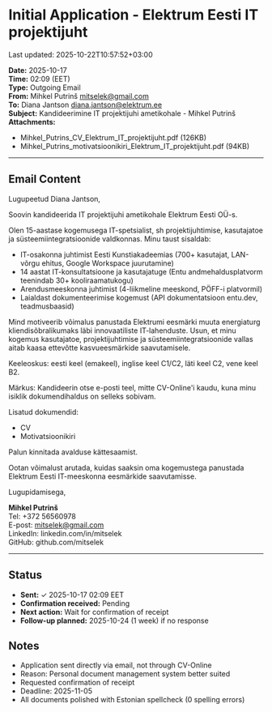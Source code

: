 # Initial Application - Elektrum Eesti IT projektijuht

Last updated: 2025-10-22T10:57:52+03:00

**Date:** 2025-10-17  
**Time:** 02:09 (EET)  
**Type:** Outgoing Email  
**From:** Mihkel Putrinš <mitselek@gmail.com>  
**To:** Diana Jantson <diana.jantson@elektrum.ee>  
**Subject:** Kandideerimine IT projektijuhi ametikohale - Mihkel Putrinš  
**Attachments:**

- Mihkel_Putrins_CV_Elektrum_IT_projektijuht.pdf (126KB)
- Mihkel_Putrins_motivatsioonikiri_Elektrum_IT_projektijuht.pdf (94KB)

---

## Email Content

Lugupeetud Diana Jantson,

Soovin kandideerida IT projektijuhi ametikohale Elektrum Eesti OÜ-s.

Olen 15-aastase kogemusega IT-spetsialist, sh projektijuhtimise, kasutajatoe ja süsteemiintegratsioonide valdkonnas. Minu taust sisaldab:

- IT-osakonna juhtimist Eesti Kunstiakadeemias (700+ kasutajat, LAN-võrgu ehitus, Google Workspace juurutamine)
- 14 aastat IT-konsultatsioone ja kasutajatuge (Entu andmehaldusplatvorm teenindab 30+ kooliraamatukogu)
- Arendusmeeskonna juhtimist (4-liikmeline meeskond, PÖFF-i platvormil)
- Laialdast dokumenteerimise kogemust (API dokumentatsioon entu.dev, teadmusbaasid)

Mind motiveerib võimalus panustada Elektrumi eesmärki muuta energiaturg kliendisõbralikumaks läbi innovaatiliste IT-lahenduste. Usun, et minu kogemus kasutajatoe, projektijuhtimise ja süsteemiintegratsioonide vallas aitab kaasa ettevõtte kasvueesmärkide saavutamisele.

Keeleoskus: eesti keel (emakeel), inglise keel C1/C2, läti keel C2, vene keel B2.

Märkus: Kandideerin otse e-posti teel, mitte CV-Online'i kaudu, kuna minu isiklik dokumendihaldus on selleks sobivam.

Lisatud dokumendid:

- CV
- Motivatsioonikiri

Palun kinnitada avalduse kättesaamist.

Ootan võimalust arutada, kuidas saaksin oma kogemustega panustada Elektrum Eesti IT-meeskonna eesmärkide saavutamisse.

Lugupidamisega,

**Mihkel Putrinš**  
Tel: +372 56560978  
E-post: <mitselek@gmail.com>  
LinkedIn: linkedin.com/in/mitselek  
GitHub: github.com/mitselek

---

## Status

- **Sent:** ✓ 2025-10-17 02:09 EET
- **Confirmation received:** Pending
- **Next action:** Wait for confirmation of receipt
- **Follow-up planned:** 2025-10-24 (1 week) if no response

## Notes

- Application sent directly via email, not through CV-Online
- Reason: Personal document management system better suited
- Requested confirmation of receipt
- Deadline: 2025-11-05
- All documents polished with Estonian spellcheck (0 spelling errors)
